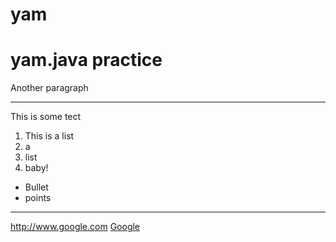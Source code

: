 # yam
yam.java practice
=================

Another paragraph

***
<p>This is some tect</p>

1. This is a list
2. a
3. list
4. baby!

* Bullet 
* points

***

http://www.google.com
[Google](http://www.google.com)
